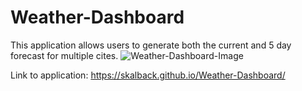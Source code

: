 # Weather-Dashboard
 
This application allows users to generate both the current and 5 day forecast for multiple cites. 
![Weather-Dashboard-Image](https://skalback.github.io/Weather-Dashboard/assets/images/weatherdashboard.PNG)


Link to application: https://skalback.github.io/Weather-Dashboard/